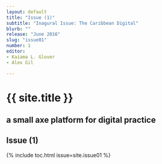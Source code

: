 ```yaml
---
layout: default
title: "Issue (1)"
subtitle: "Inagural Issue: The Caribbean Digital"
blurb: ""
release: "June 2016"
slug: "issue01"
number: 1
editor: 
- Kaiama L. Glover
- Alex Gil

---
```


<h1 class="journal-title">{{ site.title }}</h1>
<h2 class="tagline">a small axe platform for digital practice</h2>

## Issue (1)

{% include toc.html issue=site.issue01 %}